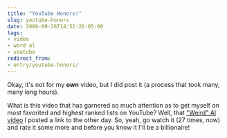 ```yaml
---
title: "YouTube Honors!"
slug: youtube-honors
date: 2006-09-26T14:51:26-05:00
tags:
- video
- werd al
- youtube
redirect_from:
- entry/youtube-honors/
---
```

Okay, it's not for my **own** video, but I did post it (a process that took many, many long hours).

What is this video that has garnered so much attention as to get myself on most favorited and highest ranked lists on YouTube? Well, that ["Weird" Al video](http://www.youtube.com/watch?v=0l1LBWwQeH0) I posted a link to the other day. So, yeah, go watch it (27 times, now) and rate it some more and before you know it I'll be a billionaire!
